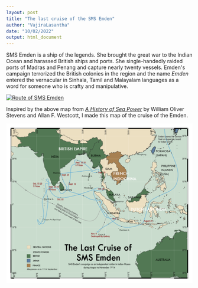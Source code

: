 ```yaml
---
layout: post
title: "The last cruise of the SMS Emden"
author: "VajiraLasantha"
date: "10/02/2022"
output: html_document
---
```


SMS Emden is a ship of the legends. She brought the great war to the Indian Ocean and harassed British ships and ports. She single-handedly raided ports of Madras and Penang and capture nearly twenty vessels. Emden's campaign terrorized the British colonies in the region and the name *Emden* entered the vernacular in Sinhala, Tamil and Malayalam languages as a word for someone who is crafty and manipulative.

[![](https://upload.wikimedia.org/wikipedia/commons/e/e5/Cruise_of_the_Emden_1914_Map.png "Route of SMS Emden")](https://en.wikipedia.org/wiki/SMS_Emden)

Inspired by the above map from [*A History of Sea Power*](https://www.gutenberg.org/ebooks/24797 "Project Gutenberg") by William Oliver Stevens and Allan F. Westcott, I made this map of the cruise of the Emden.

![](/images/emden.png "The Cruise of the Emden")
